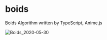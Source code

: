 # boids
Boids Algorithm written by TypeScript, Anime.js

![Boids_2020-05-30](https://user-images.githubusercontent.com/1259315/83332138-76e97800-a2d4-11ea-99d3-e1ddee8a13a1.gif)

